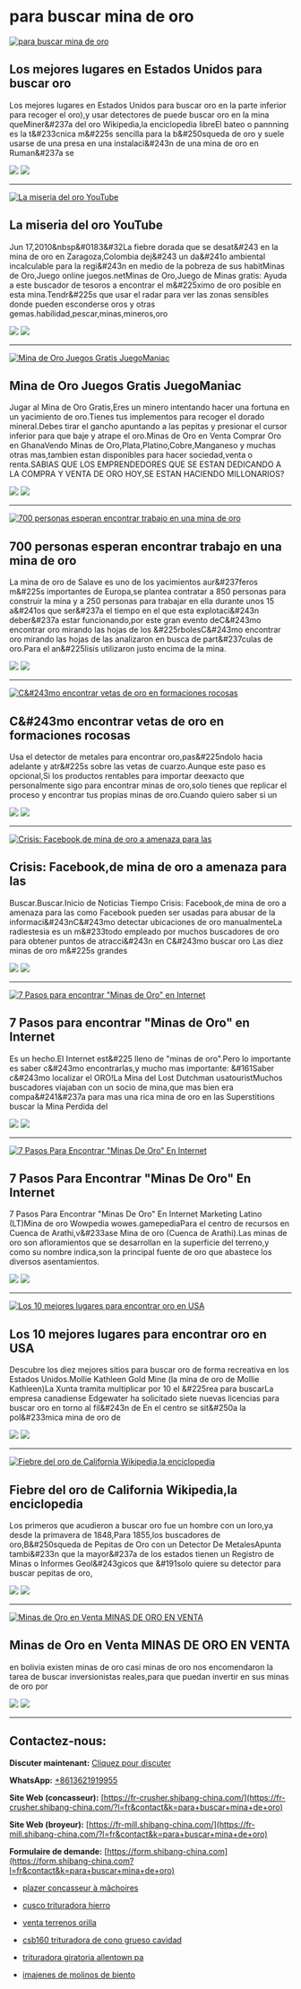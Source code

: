 # para buscar mina de oro

<a href="https://swt.shibang-china.com/?l=fr&img&k=para+buscar+mina+de+oro" target="_blank">![para buscar mina de oro](http://static.shibang-china.com/all-800x300/514.jpg)</a>

## Los mejores lugares en Estados Unidos para buscar oro
Los mejores lugares en Estados Unidos para buscar oro en la parte inferior para recoger el oro),y usar detectores de puede buscar oro en la mina queMiner&#237a del oro Wikipedia,la enciclopedia libreEl bateo o pannning es la t&#233cnica m&#225s sencilla para la b&#250squeda de oro y suele usarse de una presa en una instalaci&#243n de una mina de oro en Ruman&#237a se


<a href="https://whatsapp.shibangsoft.com/WhatsApp.php" target="_blank" title="WhatsApp">![](http://static.shibang-china.com/icon/whatsapp.png)</a> <a href="https://swt.shibang-china.com/?l=fr&icon&k=para+buscar+mina+de+oro" target="_blank">![](http://static.shibang-china.com/icon/chat-fr.png)</a>

---

<a href="https://swt.shibang-china.com/?l=fr&img&k=para+buscar+mina+de+oro" target="_blank">![La miseria del oro YouTube](http://static.shibang-china.com/all-800x300/1350.jpg)</a>

## La miseria del oro YouTube
Jun 17,2010&nbsp&#0183&#32La fiebre dorada que se desat&#243 en la mina de oro en Zaragoza,Colombia dej&#243 un da&#241o ambiental incalculable para la regi&#243n en medio de la pobreza de sus habitMinas de Oro,Juego online juegos.netMinas de Oro,Juego de Minas gratis: Ayuda a este buscador de tesoros a encontrar el m&#225ximo de oro posible en esta mina.Tendr&#225s que usar el radar para ver las zonas sensibles donde pueden esconderse oros y otras gemas.habilidad,pescar,minas,mineros,oro


<a href="https://whatsapp.shibangsoft.com/WhatsApp.php" target="_blank" title="WhatsApp">![](http://static.shibang-china.com/icon/whatsapp.png)</a> <a href="https://swt.shibang-china.com/?l=fr&icon&k=para+buscar+mina+de+oro" target="_blank">![](http://static.shibang-china.com/icon/chat-fr.png)</a>

---

<a href="https://swt.shibang-china.com/?l=fr&img&k=para+buscar+mina+de+oro" target="_blank">![Mina de Oro Juegos Gratis JuegoManiac](http://static.shibang-china.com/all-800x300/474.jpg)</a>

## Mina de Oro Juegos Gratis JuegoManiac
Jugar al Mina de Oro Gratis,Eres un minero intentando hacer una fortuna en un yacimiento de oro.Tienes tus implementos para recoger el dorado mineral.Debes tirar el gancho apuntando a las pepitas y presionar el cursor inferior para que baje y atrape el oro.Minas de Oro en Venta Comprar Oro en GhanaVendo Minas de Oro,Plata,Platino,Cobre,Manganeso y muchas otras mas,tambien estan disponibles para hacer sociedad,venta o renta.SABIAS QUE LOS EMPRENDEDORES QUE SE ESTAN DEDICANDO A LA COMPRA Y VENTA DE ORO HOY,SE ESTAN HACIENDO MILLONARIOS?


<a href="https://whatsapp.shibangsoft.com/WhatsApp.php" target="_blank" title="WhatsApp">![](http://static.shibang-china.com/icon/whatsapp.png)</a> <a href="https://swt.shibang-china.com/?l=fr&icon&k=para+buscar+mina+de+oro" target="_blank">![](http://static.shibang-china.com/icon/chat-fr.png)</a>

---

<a href="https://swt.shibang-china.com/?l=fr&img&k=para+buscar+mina+de+oro" target="_blank">![700 personas esperan encontrar trabajo en una mina de oro](http://static.shibang-china.com/all-800x300/254.jpg)</a>

## 700 personas esperan encontrar trabajo en una mina de oro
La mina de oro de Salave es uno de los yacimientos aur&#237feros m&#225s importantes de Europa,se plantea contratar a 850 personas para construir la mina y a 250 personas para trabajar en ella durante unos 15 a&#241os que ser&#237a el tiempo en el que esta explotaci&#243n deber&#237a estar funcionando,por este gran evento deC&#243mo encontrar oro mirando las hojas de los &#225rbolesC&#243mo encontrar oro mirando las hojas de las analizaron en busca de part&#237culas de oro.Para el an&#225lisis utilizaron justo encima de la mina.


<a href="https://whatsapp.shibangsoft.com/WhatsApp.php" target="_blank" title="WhatsApp">![](http://static.shibang-china.com/icon/whatsapp.png)</a> <a href="https://swt.shibang-china.com/?l=fr&icon&k=para+buscar+mina+de+oro" target="_blank">![](http://static.shibang-china.com/icon/chat-fr.png)</a>

---

<a href="https://swt.shibang-china.com/?l=fr&img&k=para+buscar+mina+de+oro" target="_blank">![C&#243mo encontrar vetas de oro en formaciones rocosas](http://static.shibang-china.com/all-800x300/1321.jpg)</a>

## C&#243mo encontrar vetas de oro en formaciones rocosas
Usa el detector de metales para encontrar oro,pas&#225ndolo hacia adelante y atr&#225s sobre las vetas de cuarzo.Aunque este paso es opcional,Si los productos rentables para importar deexacto que personalmente sigo para encontrar minas de oro,solo tienes que replicar el proceso y encontrar tus propias minas de oro.Cuando quiero saber si un


<a href="https://whatsapp.shibangsoft.com/WhatsApp.php" target="_blank" title="WhatsApp">![](http://static.shibang-china.com/icon/whatsapp.png)</a> <a href="https://swt.shibang-china.com/?l=fr&icon&k=para+buscar+mina+de+oro" target="_blank">![](http://static.shibang-china.com/icon/chat-fr.png)</a>

---

<a href="https://swt.shibang-china.com/?l=fr&img&k=para+buscar+mina+de+oro" target="_blank">![Crisis: Facebook,de mina de oro a amenaza para las](http://static.shibang-china.com/all-800x300/1265.jpg)</a>

## Crisis: Facebook,de mina de oro a amenaza para las
Buscar.Buscar.Inicio de Noticias Tiempo Crisis: Facebook,de mina de oro a amenaza para las como Facebook pueden ser usadas para abusar de la informaci&#243nC&#243mo detectar ubicaciones de oro manualmenteLa radiestesia es un m&#233todo empleado por muchos buscadores de oro para obtener puntos de atracci&#243n en C&#243mo buscar oro Las diez minas de oro m&#225s grandes


<a href="https://whatsapp.shibangsoft.com/WhatsApp.php" target="_blank" title="WhatsApp">![](http://static.shibang-china.com/icon/whatsapp.png)</a> <a href="https://swt.shibang-china.com/?l=fr&icon&k=para+buscar+mina+de+oro" target="_blank">![](http://static.shibang-china.com/icon/chat-fr.png)</a>

---

<a href="https://swt.shibang-china.com/?l=fr&img&k=para+buscar+mina+de+oro" target="_blank">![7 Pasos para encontrar "Minas de Oro" en Internet](http://static.shibang-china.com/all-800x300/182.jpg)</a>

## 7 Pasos para encontrar "Minas de Oro" en Internet
Es un hecho.El Internet est&#225 lleno de "minas de oro".Pero lo importante es saber c&#243mo encontrarlas,y mucho mas importante: &#161Saber c&#243mo localizar el ORO!La Mina del Lost Dutchman usatouristMuchos buscadores viajaban con un socio de mina,que mas bien era compa&#241&#237a para mas una rica mina de oro en las Superstitions buscar la Mina Perdida del


<a href="https://whatsapp.shibangsoft.com/WhatsApp.php" target="_blank" title="WhatsApp">![](http://static.shibang-china.com/icon/whatsapp.png)</a> <a href="https://swt.shibang-china.com/?l=fr&icon&k=para+buscar+mina+de+oro" target="_blank">![](http://static.shibang-china.com/icon/chat-fr.png)</a>

---

<a href="https://swt.shibang-china.com/?l=fr&img&k=para+buscar+mina+de+oro" target="_blank">![7 Pasos Para Encontrar "Minas De Oro" En Internet](http://static.shibang-china.com/all-800x300/697.jpg)</a>

## 7 Pasos Para Encontrar "Minas De Oro" En Internet
7 Pasos Para Encontrar "Minas De Oro" En Internet Marketing Latino (LT)Mina de oro Wowpedia wowes.gamepediaPara el centro de recursos en Cuenca de Arathi,v&#233ase Mina de oro (Cuenca de Arathi).Las minas de oro son afloramientos que se desarrollan en la superficie del terreno,y como su nombre indica,son la principal fuente de oro que abastece los diversos asentamientos.


<a href="https://whatsapp.shibangsoft.com/WhatsApp.php" target="_blank" title="WhatsApp">![](http://static.shibang-china.com/icon/whatsapp.png)</a> <a href="https://swt.shibang-china.com/?l=fr&icon&k=para+buscar+mina+de+oro" target="_blank">![](http://static.shibang-china.com/icon/chat-fr.png)</a>

---

<a href="https://swt.shibang-china.com/?l=fr&img&k=para+buscar+mina+de+oro" target="_blank">![Los 10 mejores lugares para encontrar oro en USA](http://static.shibang-china.com/all-800x300/1176.jpg)</a>

## Los 10 mejores lugares para encontrar oro en USA
Descubre los diez mejores sitios para buscar oro de forma recreativa en los Estados Unidos.Mollie Kathleen Gold Mine (la mina de oro de Mollie Kathleen)La Xunta tramita multiplicar por 10 el &#225rea para buscarLa empresa canadiense Edgewater ha solicitado siete nuevas licencias para buscar oro en torno al fil&#243n de En el centro se sit&#250a la pol&#233mica mina de oro de


<a href="https://whatsapp.shibangsoft.com/WhatsApp.php" target="_blank" title="WhatsApp">![](http://static.shibang-china.com/icon/whatsapp.png)</a> <a href="https://swt.shibang-china.com/?l=fr&icon&k=para+buscar+mina+de+oro" target="_blank">![](http://static.shibang-china.com/icon/chat-fr.png)</a>

---

<a href="https://swt.shibang-china.com/?l=fr&img&k=para+buscar+mina+de+oro" target="_blank">![Fiebre del oro de California Wikipedia,la enciclopedia](http://static.shibang-china.com/all-800x300/1488.jpg)</a>

## Fiebre del oro de California Wikipedia,la enciclopedia
Los primeros que acudieron a buscar oro fue un hombre con un loro,ya desde la primavera de 1848,Para 1855,los buscadores de oro,B&#250squeda de Pepitas de Oro con un Detector De MetalesApunta tambi&#233n que la mayor&#237a de los estados tienen un Registro de Minas o Informes Geol&#243gicos que &#191solo quiere su detector para buscar pepitas de oro,


<a href="https://whatsapp.shibangsoft.com/WhatsApp.php" target="_blank" title="WhatsApp">![](http://static.shibang-china.com/icon/whatsapp.png)</a> <a href="https://swt.shibang-china.com/?l=fr&icon&k=para+buscar+mina+de+oro" target="_blank">![](http://static.shibang-china.com/icon/chat-fr.png)</a>

---

<a href="https://swt.shibang-china.com/?l=fr&img&k=para+buscar+mina+de+oro" target="_blank">![Minas de Oro en Venta MINAS DE ORO EN VENTA](http://static.shibang-china.com/all-800x300/1083.jpg)</a>

## Minas de Oro en Venta MINAS DE ORO EN VENTA
en bolivia existen minas de oro casi minas de oro nos encomendaron la tarea de buscar inversionistas reales,para que puedan invertir en sus minas de oro por

<a href="https://whatsapp.shibangsoft.com/WhatsApp.php" target="_blank" title="WhatsApp">![](http://static.shibang-china.com/icon/whatsapp.png)</a> <a href="https://swt.shibang-china.com/?l=fr&icon&k=para+buscar+mina+de+oro" target="_blank">![](http://static.shibang-china.com/icon/chat-fr.png)</a>

---
## Contactez-nous:

**Discuter maintenant:** [Cliquez pour discuter](https://swt.shibang-china.com?l=fr&contact&k=para+buscar+mina+de+oro)

**WhatsApp:**  [+8613621919955](https://whatsapp.shibangsoft.com/WhatsApp.php)

**Site Web (concasseur):** [https://fr-crusher.shibang-china.com/](https://fr-crusher.shibang-china.com/?l=fr&contact&k=para+buscar+mina+de+oro)

**Site Web (broyeur):** [https://fr-mill.shibang-china.com/](https://fr-mill.shibang-china.com/?l=fr&contact&k=para+buscar+mina+de+oro)

**Formulaire de demande:** [https://form.shibang-china.com](https://form.shibang-china.com?l=fr&contact&k=para+buscar+mina+de+oro)

* [plazer concasseur à mâchoires](../61/plazer%20concasseur%20%C3%A0%20m%C3%A2choires.md)

* [cusco trituradora hierro](../62/cusco%20trituradora%20hierro.md)

* [venta terrenos orilla](../65/venta%20terrenos%20orilla.md)

* [csb160 trituradora de cono grueso cavidad](../63/csb160%20trituradora%20de%20cono%20grueso%20cavidad.md)

* [trituradora giratoria allentown pa](../64/trituradora%20giratoria%20allentown%20pa.md)

* [imajenes de molinos de biento](../64/imajenes%20de%20molinos%20de%20biento.md)